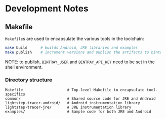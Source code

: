 # Development Notes

## Makefile

`Makefile`s are used to encapsulate the various tools in the toolchain:

```bash
make build      # builds Android, JRE libraries and examples
make publish    # increment versions and publish the artifacts to bintray
```

NOTE: to publish, `BINTRAY_USER` and `BINTRAY_API_KEY` need to be set in the shell environment.

###  Directory structure

```
Makefile                    # Top-level Makefile to encapsulate tool-specifics
common/                     # Shared source code for JRE and Android    
lightstep-tracer-android/   # Android instrumentation library
lightstep-tracer-jre/       # JRE instrumentation library
examples/                   # Sample code for both JRE and Android
```
